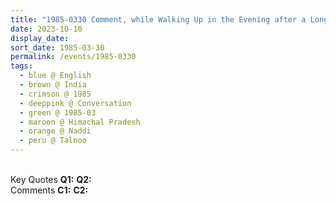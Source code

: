 ```yaml
---
title: "1985-0330 Comment, while Walking Up in the Evening after a Long Sleep, Grace Cottage, Talnoo, Naddi (11 kms NNE of Dharmaśhālā), Himachal Pradesh, India"
date: 2023-10-10
display_date: 
sort_date: 1985-03-30
permalink: /events/1985-0330
tags:
  - blue @ English
  - brown @ India
  - crimson @ 1985
  - deeppink @ Conversation
  - green @ 1985-03
  - maroon @ Himachal Pradesh
  - orange @ Naddi
  - peru @ Talnoo
---
```


<br>

<wave-list>
  <list-title color="DarkSeaGreen" width="55">Key Quotes</list-title>
  <list-item color="BlanchedAlmond" width="280"><b>Q1:</b> <i></i></list-item>
  <list-item color="Lavender" width="280"><b>Q2:</b> <i></i></list-item>
</wave-list>

<br>

<wave-list>
  <list-title color="DarkSeaGreen" width="55">Comments</list-title>
  <list-item color="BlanchedAlmond" width="280"><b>C1:</b> <i></i></list-item>
  <list-item color="Lavender" width="280"><b>C2:</b> <i></i></list-item>
</wave-list>